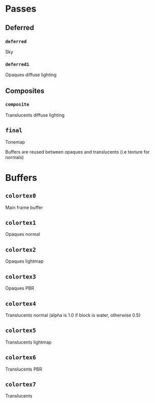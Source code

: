 # Passes

## Deferred
### `deferred`
Sky
### `deferred1`
Opaques diffuse lighting

## Composites
### `composite`
Translucents diffuse lighting

## `final`
Tonemap

Buffers are reused between opaques and translucents (i.e texture for normals)

# Buffers
## `colortex0`
Main frame buffer

## `colortex1`
Opaques normal

## `colortex2`
Opaques lightmap

## `colortex3`
Opaques PBR

## `colortex4`
Translucents normal (alpha is 1.0 if block is water, otherwise 0.5)

## `colortex5`
Translucents lightmap

## `colortex6`
Translucents PBR

## `colortex7`
Translucents